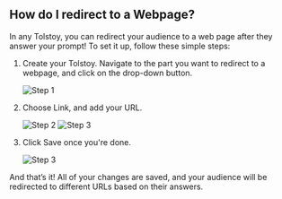 ## How do I redirect to a Webpage?

In any Tolstoy, you can redirect your audience to a web page after they answer your prompt! To set it up, follow these simple steps:

1. Create your Tolstoy. Navigate to the part you want to redirect to a webpage, and click on the drop-down button. 

   ![Step 1](https://downloads.intercomcdn.com/i/o/890341017/8e0a59f1ab81cfae42197f00/image.png)

2. Choose Link, and add your URL. 

   ![Step 2](https://downloads.intercomcdn.com/i/o/890342431/89db296563579235c430fa98/image.png)
   ![Step 3](https://downloads.intercomcdn.com/i/o/642736202/3d9a7a1f614697e6c339a08b/image.png)

3. Click Save once you're done. 

   ![Step 3](https://downloads.intercomcdn.com/i/o/890343627/23cac133c5910fb6a0bbc73d/image.png)

And that’s it! All of your changes are saved, and your audience will be redirected to different URLs based on their answers.

